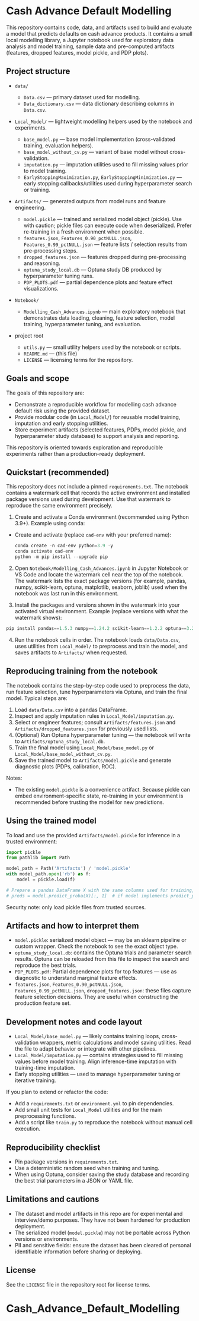 # Cash Advance Default Modelling

This repository contains code, data, and artifacts used to build and evaluate a model that predicts defaults on cash advance products. It contains a small local modelling library, a Jupyter notebook used for exploratory data analysis and model training, sample data and pre-computed artifacts (features, dropped features, model pickle, and PDP plots).

## Project structure

- `data/`
  - `Data.csv` — primary dataset used for modelling.
  - `Data_dictionary.csv` — data dictionary describing columns in `Data.csv`.

- `Local_Model/` — lightweight modelling helpers used by the notebook and experiments.
  - `base_model.py` — base model implementation (cross-validated training, evaluation helpers).
  - `base_model_without_cv.py` — variant of base model without cross-validation.
  - `imputation.py` — imputation utilities used to fill missing values prior to model training.
  - `EarlyStoppingMaximization.py`, `EarlyStoppingMinimization.py` — early stopping callbacks/utilities used during hyperparameter search or training.

- `Artifacts/` — generated outputs from model runs and feature engineering.
  - `model.pickle` — trained and serialized model object (pickle). Use with caution; pickle files can execute code when deserialized. Prefer re-training in a fresh environment when possible.
  - `features.json`, `Features_0.90_pctNULL.json`, `Features_0.99_pctNULL.json` — feature lists / selection results from pre-processing steps.
  - `dropped_features.json` — features dropped during pre-processing and reasoning.
  - `optuna_study_local.db` — Optuna study DB produced by hyperparameter tuning runs.
  - `PDP_PLOTS.pdf` — partial dependence plots and feature effect visualizations.

- `Notebook/`
  - `Modelling_Cash_Advances.ipynb` — main exploratory notebook that demonstrates data loading, cleaning, feature selection, model training, hyperparameter tuning, and evaluation.

- project root
  - `utils.py` — small utility helpers used by the notebook or scripts.
  - `README.md` — (this file)
  - `LICENSE` — licensing terms for the repository.


## Goals and scope

The goals of this repository are:

- Demonstrate a reproducible workflow for modelling cash advance default risk using the provided dataset.
- Provide modular code (in `Local_Model/`) for reusable model training, imputation and early stopping utilities.
- Store experiment artifacts (selected features, PDPs, model pickle, and hyperparameter study database) to support analysis and reporting.

This repository is oriented towards exploration and reproducible experiments rather than a production-ready deployment.



## Quickstart (recommended)

This repository does not include a pinned `requirements.txt`. The notebook contains a watermark cell that records the active environment and installed package versions used during development. Use that watermark to reproduce the same environment precisely.

1. Create and activate a Conda environment (recommended using Python 3.9+). Example using conda:

  - Create and activate (replace `cad-env` with your preferred name):

    ```powershell
    conda create -n cad-env python=3.9 -y
    conda activate cad-env
    python -m pip install --upgrade pip
    ```

2. Open `Notebook/Modelling_Cash_Advances.ipynb` in Jupyter Notebook or VS Code and locate the watermark cell near the top of the notebook. The watermark lists the exact package versions (for example, pandas, numpy, scikit-learn, optuna, matplotlib, seaborn, joblib) used when the notebook was last run in this environment.

3. Install the packages and versions shown in the watermark into your activated virtual environment. Example (replace versions with what the watermark shows):

  ```powershell
  pip install pandas==1.5.3 numpy==1.24.2 scikit-learn==1.2.2 optuna==3.2.0 matplotlib==3.7.1 seaborn==0.12.2 joblib==1.2.0 notebook
  ```

4. Run the notebook cells in order. The notebook loads `data/Data.csv`, uses utilities from `Local_Model/` to preprocess and train the model, and saves artifacts to `Artifacts/` when requested.


## Reproducing training from the notebook

The notebook contains the step-by-step code used to preprocess the data, run feature selection, tune hyperparameters via Optuna, and train the final model. Typical steps are:

1. Load `data/Data.csv` into a pandas DataFrame.
2. Inspect and apply imputation rules in `Local_Model/imputation.py`.
3. Select or engineer features; consult `Artifacts/features.json` and `Artifacts/dropped_features.json` for previously used lists.
4. (Optional) Run Optuna hyperparameter tuning — the notebook will write to `Artifacts/optuna_study_local.db`.
5. Train the final model using `Local_Model/base_model.py` or `Local_Model/base_model_without_cv.py`.
6. Save the trained model to `Artifacts/model.pickle` and generate diagnostic plots (PDPs, calibration, ROC).

Notes:
- The existing `model.pickle` is a convenience artifact. Because pickle can embed environment-specific state, re-training in your environment is recommended before trusting the model for new predictions.


## Using the trained model

To load and use the provided `Artifacts/model.pickle` for inference in a trusted environment:

```python
import pickle
from pathlib import Path

model_path = Path('Artifacts') / 'model.pickle'
with model_path.open('rb') as f:
    model = pickle.load(f)

# Prepare a pandas DataFrame X with the same columns used for training, then:
# preds = model.predict_proba(X)[:, 1]  # if model implements predict_proba
```

Security note: only load pickle files from trusted sources.


## Artifacts and how to interpret them

- `model.pickle`: serialized model object — may be an sklearn pipeline or custom wrapper. Check the notebook to see the exact object type.
- `optuna_study_local.db`: contains the Optuna trials and parameter search results. Optuna can be reloaded from this file to inspect the search and reproduce the best trials.
- `PDP_PLOTS.pdf`: Partial dependence plots for top features — use as diagnostic to understand marginal feature effects.
- `features.json`, `Features_0.90_pctNULL.json`, `Features_0.99_pctNULL.json`, `dropped_features.json`: these files capture feature selection decisions. They are useful when constructing the production feature set.


## Development notes and code layout

- `Local_Model/base_model.py` — likely contains training loops, cross-validation wrappers, metric calculations and model saving utilities. Read the file to adapt behavior or integrate with other pipelines.
- `Local_Model/imputation.py` — contains strategies used to fill missing values before model training. Align inference-time imputation with training-time imputation.
- Early stopping utilities — used to manage hyperparameter tuning or iterative training.

If you plan to extend or refactor the code:

- Add a `requirements.txt` or `environment.yml` to pin dependencies.
- Add small unit tests for `Local_Model` utilities and for the main preprocessing functions.
- Add a script like `train.py` to reproduce the notebook without manual cell execution.


## Reproducibility checklist

- Pin package versions in `requirements.txt`.
- Use a deterministic random seed when training and tuning.
- When using Optuna, consider saving the study database and recording the best trial parameters in a JSON or YAML file.


## Limitations and cautions

- The dataset and model artifacts in this repo are for experimental and interview/demo purposes. They have not been hardened for production deployment.
- The serialized model (`model.pickle`) may not be portable across Python versions or environments.
- PII and sensitive fields: ensure the dataset has been cleared of personal identifiable information before sharing or deploying.


## License

See the `LICENSE` file in the repository root for license terms.
# Cash_Advance_Default_Modelling